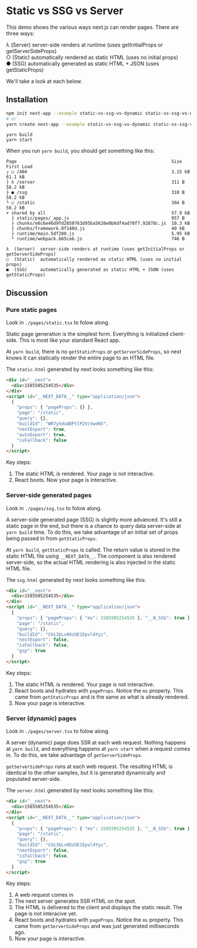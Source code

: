 # Static vs SSG vs Server

This demo shows the various ways next.js can render pages. There are three ways:

λ (Server) server-side renders at runtime (uses getInitialProps or getServerSideProps)  
○ (Static) automatically rendered as static HTML (uses no initial props)  
● (SSG) automatically generated as static HTML + JSON (uses getStaticProps)

We'll take a look at each below.

## Installation

```bash
npm init next-app --example static-vs-ssg-vs-dynamic static-vs-ssg-vs-dynamic-app
# or
yarn create next-app --example static-vs-ssg-vs-dynamic static-vs-ssg-vs-dynamic-app
```

```
yarn build
yarn start
```

When you run `yarn build`, you should get something like this:

```
Page                                                           Size     First Load
┌ ○ /404                                                       3.15 kB     61.1 kB
├ λ /server                                                    311 B       58.2 kB
├ ● /ssg                                                       310 B       58.2 kB
└ ○ /static                                                    304 B       58.2 kB
+ shared by all                                                57.9 kB
  ├ static/pages/_app.js                                       957 B
  ├ chunks/e6c6e46d9fd2650763d95ba5626e0b6df4ad70f7.92878c.js  10.3 kB
  ├ chunks/framework.0f140d.js                                 40 kB
  ├ runtime/main.5df208.js                                     5.95 kB
  └ runtime/webpack.b65cab.js                                  746 B

λ  (Server)  server-side renders at runtime (uses getInitialProps or getServerSideProps)
○  (Static)  automatically rendered as static HTML (uses no initial props)
●  (SSG)     automatically generated as static HTML + JSON (uses getStaticProps)
```

## Discussion

### Pure static pages

Look in `./pages/static.tsx` to folow along.

Static page generation is the simplest form. Everything is initialized client-side. This is
most like your standard React app.

At `yarn build`, there is no `getStaticProps` or `getServerSideProps`, so next
knows it can statically render the entire page to an HTML file.

The `static.html` generated by next looks something like this:

```html
<div id="__next">
  <div>1585505254535</div>
</div>
<script id="__NEXT_DATA__" type="application/json">
  {
    "props": { "pageProps": {} },
    "page": "/static",
    "query": {},
    "buildId": "WR7yhdoABPtlP2VcVweN5",
    "nextExport": true,
    "autoExport": true,
    "isFallback": false
  }
</script>
```

Key steps:

1. The static HTML is rendered. Your page is not interactive.
2. React boots. Now your page is interactive.

### Server-side generated pages

Look in `./pages/ssg.tsx` to folow along.

A server-side generated page (SSG) is slightly more advanced. It's still a static page in the end,
but there is a chance to query data server-side at `yarn build` time. To do this, we take
advantage of an initial set of props being passed in from `getStaticProps`.

At `yarn build`, `getStaticProps` is called. The return value is stored in
the static HTML file using `__NEXT_DATA__`. The component is also rendered
server-side, so the actual HTML rendering is also injected in the static HTML
file.

The `ssg.html` generated by next looks something like this:

```html
<div id="__next">
  <div>1585505254535</div>
</div>
<script id="__NEXT_DATA__" type="application/json">
  {
    "props": { "pageProps": { "ms": 1585505254535 }, "__N_SSG": true },
    "page": "/static",
    "query": {},
    "buildId": "CHi3bLv0OzOE1Epvl4Yyz",
    "nextExport": false,
    "isFallback": false,
    "gsp": true
  }
</script>
```

Key steps:

1. The static HTML is rendered. Your page is not interactive.
2. React boots and hydrates with `pageProps`. Notice the `ms` property. This came
   from `getStaticProps` and is the same as what is already rendered.
3. Now your page is interactive.

### Server (dynamic) pages

Look in `./pages/server.tsx` to folow along.

A server (dynamic) page does SSR at each web request. Nothing happens at `yarn build`,
and everything happens at `yarn start` when a request comes in. To do this, we take
advantage of `getServerSideProps`.

`getServerSideProps` runs at each web request. The resulting HTML is identical
to the other samples, but it is generated dynamically and populated server-side.

The `server.html` generated by next looks something like this:

```html
<div id="__next">
  <div>1585505254535</div>
</div>
<script id="__NEXT_DATA__" type="application/json">
  {
    "props": { "pageProps": { "ms": 1585505254535 }, "__N_SSG": true },
    "page": "/static",
    "query": {},
    "buildId": "CHi3bLv0OzOE1Epvl4Yyz",
    "nextExport": false,
    "isFallback": false,
    "gsp": true
  }
</script>
```

Key steps:

1. A web request comes in
2. The next server generates SSR HTML on the spot.
3. The HTML is delivered to the client and displays the static result. The page is not interacive yet.
4. React boots and hydrates with `pageProps`. Notice the `ms` property. This came
   from `getServerSideProps` and was just generated milliseconds ago.
5. Now your page is interactive.
